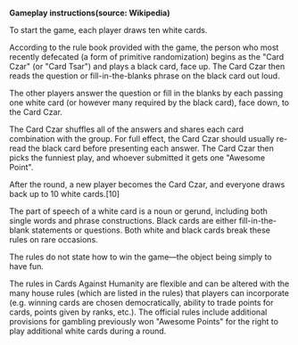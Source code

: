 **Gameplay instructions(source: Wikipedia)**

To start the game, each player draws ten white cards.

According to the rule book provided with the game, the person who most recently defecated (a form of primitive randomization) begins as the "Card Czar" (or "Card Tsar") and plays a black card, face up. The Card Czar then reads the question or fill-in-the-blanks phrase on the black card out loud.

The other players answer the question or fill in the blanks by each passing one white card (or however many required by the black card), face down, to the Card Czar.

The Card Czar shuffles all of the answers and shares each card combination with the group. For full effect, the Card Czar should usually re-read the black card before presenting each answer. The Card Czar then picks the funniest play, and whoever submitted it gets one "Awesome Point".

After the round, a new player becomes the Card Czar, and everyone draws back up to 10 white cards.[10]

The part of speech of a white card is a noun or gerund, including both single words and phrase constructions. Black cards are either fill-in-the-blank statements or questions. Both white and black cards break these rules on rare occasions.

The rules do not state how to win the game—the object being simply to have fun.

The rules in Cards Against Humanity are flexible and can be altered with the many house rules (which are listed in the rules) that players can incorporate (e.g. winning cards are chosen democratically, ability to trade points for cards, points given by ranks, etc.). The official rules include additional provisions for gambling previously won "Awesome Points" for the right to play additional white cards during a round.
